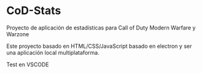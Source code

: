 # CoD-Stats
Proyecto de aplicación de estadísticas para Call of Duty Modern Warfare y Warzone

Este proyecto basado en HTML/CSS/JavaScript basado en electron y ser una aplicación local multiplataforma.

Test en VSCODE